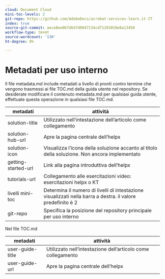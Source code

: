 ```yaml
---
cloud: Document Cloud
mini-toc-levels: 2
git-repo: https://github.com/AdobeDocs/acrobat-services-learn.it-IT
index: true
source-git-commit: aece8ee067d647d0947134cd71293019e0a13450
workflow-type: tm+mt
source-wordcount: '130'
ht-degree: 0%

---
```



# Metadati per uso interno

Il file metadata.md include metadati a livello di pronti contro termine che vengono trasmessi ai file TOC.md della guida utente nel repository. Se desiderate modificare il contenuto metadata.md per qualsiasi guida utente, effettuate questa operazione in qualsiasi file TOC.md.

| metadati | attività |
|--- |--- |
| solution-title | Utilizzato nell’intestazione dell’articolo come collegamento |
| solution-hub-url | Apre la pagina centrale dell’helpx |
| solution-icon | Visualizza l’icona della soluzione accanto al titolo della soluzione. Non ancora implementato |
| getting-started-url | Link alla pagina introduttiva dell’helpx |
| tutorials-url | Collegamento alle esercitazioni video: esercitazioni helpx o KT |
| livelli mini-toc | Determina il numero di livelli di intestazione visualizzati nella barra a destra. il valore predefinito è 2 |
| git-repo | Specifica la posizione del repository principale per uso interno |

Nel file TOC.md

| metadati | attività |
|--- |--- |
| user-guide-title | Utilizzato nell’intestazione dell’articolo come collegamento |
| user-guide-url | Apre la pagina centrale dell’helpx |
